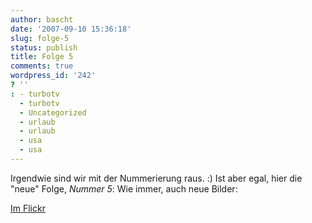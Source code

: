 ```yaml
---
author: bascht
date: '2007-09-10 15:36:18'
slug: folge-5
status: publish
title: Folge 5
comments: true
wordpress_id: '242'
? ''
: - turbotv
  - turbotv
  - Uncategorized
  - urlaub
  - urlaub
  - usa
  - usa
---
```


Irgendwie sind wir mit der Nummerierung raus. :) Ist aber egal,
hier die "neue" Folge, *Nummer 5*:
Wie immer, auch neue Bilder:

[Im Flickr](http://www.flickr.com/photos/bascht)



